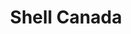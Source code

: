 ---
title: Shell Canada
description: 
bg_image:
logo:
layout: career-fair-company
subtitle: 
social:
  website: 'https://www.shell.ca/'
draft: true
---